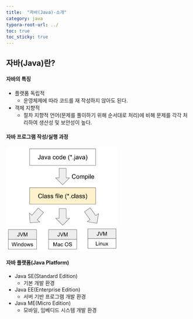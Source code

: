 ```yaml
---
title:  "자바(Java)-소개"
category: java
typora-root-url: ../
toc: true
toc_sticky: true
---
```






## 자바(Java)란?



#### 자바의 특징

- 플랫폼 독립적
  - 운영체제에 따라 코드를 재 작성하지 않아도 된다.
- 객체 지향적
  - 절차 지향적 언어(문제를 풀이하기 위해 순서대로 처리)에 비해 문제를 각각 처리하여 생산성 및 보안성이 높다.



#### 자바 프로그램 작성/실행 과정



<img src="../images/2023-11-02-001/java_compile_jvm.png" alt="java_compile_jvm" style="zoom:50%;" />



#### 자바 플랫폼(Java Platform)

- Java SE(Standard Edition)
  - 기본 개발 환경
- Java EE(Enterprise Edition)
  - 서버 기반 프로그램 개발 환경
- Java ME(Micro Edition)
  - 모바일, 임베디드 시스템 개발 환경
